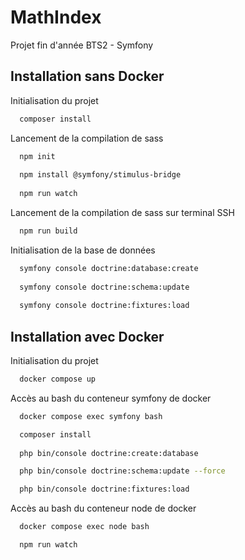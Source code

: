 # MathIndex

Projet fin d'année BTS2 - Symfony 

## Installation sans Docker

Initialisation du projet

```bash
  composer install
```

Lancement de la compilation de sass

```bash
  npm init
  
  npm install @symfony/stimulus-bridge
  
  npm run watch
```

Lancement de la compilation de sass sur terminal SSH

```bash
  npm run build
```

Initialisation de la base de données

```bash
  symfony console doctrine:database:create
  
  symfony console doctrine:schema:update
  
  symfony console doctrine:fixtures:load
```



## Installation avec Docker

Initialisation du projet

```bash
  docker compose up
```

Accès au bash du conteneur symfony de docker

```bash
  docker compose exec symfony bash
```
```bash
  composer install
  
  php bin/console doctrine:create:database

  php bin/console doctrine:schema:update --force

  php bin/console doctrine:fixtures:load
```
Accès au bash du conteneur node de docker

```bash
  docker compose exec node bash
  ```
```bash
  npm run watch
```